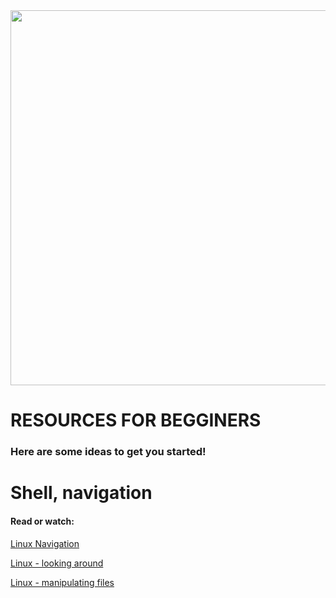 <html>
<head>
<img align="center" width="600" src="https://github.com/IsmaelKiprop/alx-pre_course/assets/133222922/76d157c5-9343-4ca6-b86f-c0e9cadcaab0">

<h1 align="centre">RESOURCES FOR BEGGINERS</h1>
</head>

 <body>
<p align="left"> <h3>Here are some ideas to get you started!</h3>
  
<h1 align="left">Shell, navigation</h1>

<h4 align="left">Read or watch:</h4>
  
<a href="https://intranet.alxswe.com/rltoken/wpsA1kZvIz5_aVkvXuKN5Q" target="self" title="this takes you to Linux Navigation"> Linux Navigation</a>
  
<a href="https://intranet.alxswe.com/rltoken/q1dtRMnA99cyFF4ALjoX_w" target="self" title="this takes you to Linux - looking around">Linux - looking around</a>
  
<a href="https://intranet.alxswe.com/rltoken/t97eLJ6U-HwjZTe4QfxKdw" target="self" title="this will take you to Linux - manipulating files">Linux - manipulating files</a></p>
  </body>
</html>
